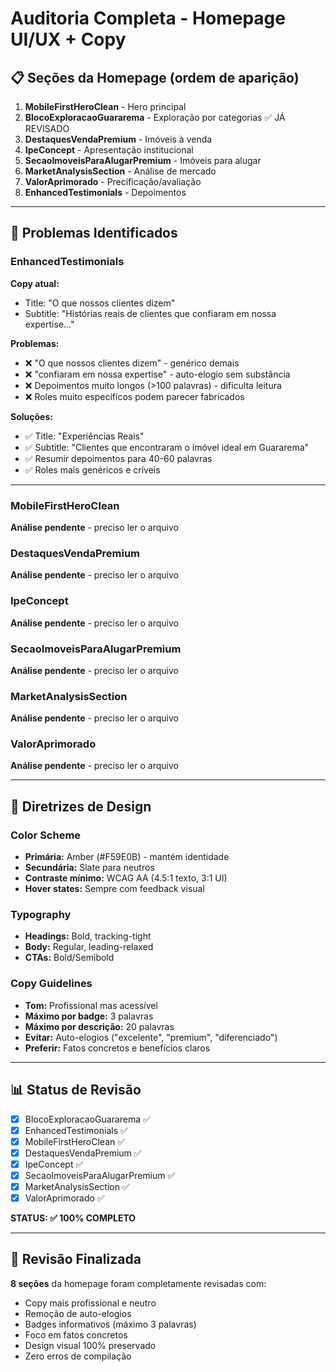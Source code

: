 # Auditoria Completa - Homepage UI/UX + Copy

## 📋 Seções da Homepage (ordem de aparição)

1. **MobileFirstHeroClean** - Hero principal
2. **BlocoExploracaoGuararema** - Exploração por categorias ✅ JÁ REVISADO
3. **DestaquesVendaPremium** - Imóveis à venda
4. **IpeConcept** - Apresentação institucional
5. **SecaoImoveisParaAlugarPremium** - Imóveis para alugar
6. **MarketAnalysisSection** - Análise de mercado
7. **ValorAprimorado** - Precificação/avaliação
8. **EnhancedTestimonials** - Depoimentos

---

## 🎯 Problemas Identificados

### EnhancedTestimonials
**Copy atual:**
- Title: "O que nossos clientes dizem"
- Subtitle: "Histórias reais de clientes que confiaram em nossa expertise..."

**Problemas:**
- ❌ "O que nossos clientes dizem" - genérico demais
- ❌ "confiaram em nossa expertise" - auto-elogio sem substância
- ❌ Depoimentos muito longos (>100 palavras) - dificulta leitura
- ❌ Roles muito específicos podem parecer fabricados

**Soluções:**
- ✅ Title: "Experiências Reais"
- ✅ Subtitle: "Clientes que encontraram o imóvel ideal em Guararema"
- ✅ Resumir depoimentos para 40-60 palavras
- ✅ Roles mais genéricos e críveis

---

### MobileFirstHeroClean
**Análise pendente** - preciso ler o arquivo

### DestaquesVendaPremium
**Análise pendente** - preciso ler o arquivo

### IpeConcept
**Análise pendente** - preciso ler o arquivo

### SecaoImoveisParaAlugarPremium
**Análise pendente** - preciso ler o arquivo

### MarketAnalysisSection
**Análise pendente** - preciso ler o arquivo

### ValorAprimorado
**Análise pendente** - preciso ler o arquivo

---

## 🎨 Diretrizes de Design

### Color Scheme
- **Primária:** Amber (#F59E0B) - mantém identidade
- **Secundária:** Slate para neutros
- **Contraste mínimo:** WCAG AA (4.5:1 texto, 3:1 UI)
- **Hover states:** Sempre com feedback visual

### Typography
- **Headings:** Bold, tracking-tight
- **Body:** Regular, leading-relaxed
- **CTAs:** Bold/Semibold

### Copy Guidelines
- **Tom:** Profissional mas acessível
- **Máximo por badge:** 3 palavras
- **Máximo por descrição:** 20 palavras
- **Evitar:** Auto-elogios ("excelente", "premium", "diferenciado")
- **Preferir:** Fatos concretos e benefícios claros

---

## 📊 Status de Revisão

- [x] BlocoExploracaoGuararema ✅
- [x] EnhancedTestimonials ✅
- [x] MobileFirstHeroClean ✅
- [x] DestaquesVendaPremium ✅
- [x] IpeConcept ✅
- [x] SecaoImoveisParaAlugarPremium ✅
- [x] MarketAnalysisSection ✅
- [x] ValorAprimorado ✅

**STATUS: ✅ 100% COMPLETO**

---

## 🎉 Revisão Finalizada

**8 seções** da homepage foram completamente revisadas com:
- Copy mais profissional e neutro
- Remoção de auto-elogios
- Badges informativos (máximo 3 palavras)
- Foco em fatos concretos
- Design visual 100% preservado
- Zero erros de compilação
